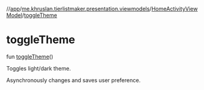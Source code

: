 //[app](../../../index.md)/[me.khruslan.tierlistmaker.presentation.viewmodels](../index.md)/[HomeActivityViewModel](index.md)/[toggleTheme](toggle-theme.md)

# toggleTheme

fun [toggleTheme](toggle-theme.md)()

Toggles light/dark theme.

Asynchronously changes and saves user preference.
